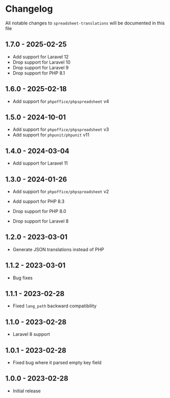 # Changelog

All notable changes to `spreadsheet-translations` will be documented in this file

## 1.7.0 - 2025-02-25

- Add support for Laravel 12
- Drop support for Laravel 10
- Drop support for Laravel 9
- Drop support for PHP 8.1

## 1.6.0 - 2025-02-18

- Add support for `phpoffice/phpspreadsheet` v4

## 1.5.0 - 2024-10-01

- Add support for `phpoffice/phpspreadsheet` v3
- Add support for `phpunit/phpunit` v11

## 1.4.0 - 2024-03-04

- Add support for Laravel 11

## 1.3.0 - 2024-01-26

- Add support for `phpoffice/phpspreadsheet` v2

- Add support for PHP 8.3

- Drop support for PHP 8.0

- Drop support for Laravel 8

## 1.2.0 - 2023-03-01

- Generate JSON translations instead of PHP

## 1.1.2 - 2023-03-01

- Bug fixes

## 1.1.1 - 2023-02-28

- Fixed `lang_path` backward compatibility

## 1.1.0 - 2023-02-28

- Laravel 8 support

## 1.0.1 - 2023-02-28

- Fixed bug where it parsed empty key field

## 1.0.0 - 2023-02-28

- Initial release
